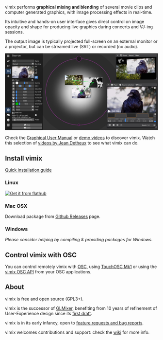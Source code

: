 vimix performs **graphical mixing and blending** of several movie clips and
computer generated graphics, with image processing effects in real-time.

Its intuitive and hands-on user interface gives direct control on image opacity and
shape for producing live graphics during concerts and VJ-ing sessions.

The output image is typically projected full-screen on an external
monitor or a projector, but can be streamed live (SRT) or recorded (no audio).

![screenshot](vimix_0.2_beta.jpg)

Check the [Graphical User Manual](https://github.com/brunoherbelin/vimix/wiki/User-manual) or [demo videos](https://vimeo.com/vimix) to discover vimix.
Watch this selection of [videos by Jean Detheux](https://vimeo.com/showcase/7871359) to see what vimix can do.

## Install vimix

[Quick installation guide](https://github.com/brunoherbelin/vimix/wiki/Quick-Installation-Guide)

### Linux

[![Get it from flathub](https://flathub.org/assets/badges/flathub-badge-en.svg)](https://flathub.org/apps/details/io.github.brunoherbelin.Vimix)

### Mac OSX

Download package from [Github Releases](https://github.com/brunoherbelin/vimix/releases) page.

### Windows

*Please consider helping by compiling & providing packages for Windows.*

## Control vimix with OSC

You can control remotely vimix with [OSC](https://en.wikipedia.org/wiki/Open_Sound_Control), using [TouchOSC Mk1](https://github.com/brunoherbelin/vimix/wiki/TouchOSC-companion)
or using the [vimix OSC API](https://github.com/brunoherbelin/vimix/wiki/Open-Sound-Control-API) from your OSC applications.

## About

vimix is free and open source (GPL3+).

vimix is the successor of [GLMixer](https://sourceforge.net/projects/glmixer/), benefiting
from 10 years of refinement of User-Experience design since its [first draft](https://sourceforge.net/p/glmixer/wiki/GLMixer%20History/).

vimix is in its early infancy, open to [feature requests and bug reports](https://github.com/brunoherbelin/vimix/issues).

vimix welcomes contributions and support: check the [wiki](https://github.com/brunoherbelin/vimix/wiki) for more info.




[comment]: # (webpage hosted at https://brunoherbelin.github.io/vimix/)
